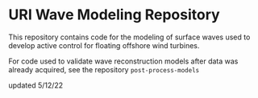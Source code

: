 # URI Wave Modeling Repository

This repository contains code for the modeling of surface waves used to develop active control for floating offshore wind turbines. 

For code used to validate wave reconstruction models after data was already acquired, see the repository `post-process-models`

updated 5/12/22
